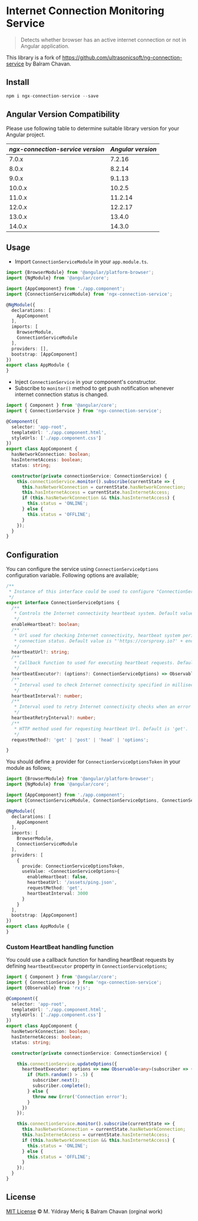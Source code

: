 # Internet Connection Monitoring Service

> Detects whether browser has an active internet connection or not in Angular application.

This library is a fork of https://github.com/ultrasonicsoft/ng-connection-service by Balram Chavan.

## Install

```ts
npm i ngx-connection-service --save
```

## Angular Version Compatibility

Please use following table to determine suitable library version for your Angular project.

| *ngx-connection-service version* | *Angular version* |
|----------------------------------|-------------------|
| 7.0.x                            | 7.2.16            |
| 8.0.x                            | 8.2.14            |
| 9.0.x                            | 9.1.13            |
| 10.0.x                           | 10.2.5            |
| 11.0.x                           | 11.2.14           |
| 12.0.x                           | 12.2.17           |
| 13.0.x                           | 13.4.0            |
| 14.0.x                           | 14.3.0            |

## Usage

- Import `ConnectionServiceModule` in your `app.module.ts`.

```ts
import {BrowserModule} from '@angular/platform-browser';
import {NgModule} from '@angular/core';

import {AppComponent} from './app.component';
import {ConnectionServiceModule} from 'ngx-connection-service';

@NgModule({
  declarations: [
    AppComponent
  ],
  imports: [
    BrowserModule,
    ConnectionServiceModule
  ],
  providers: [],
  bootstrap: [AppComponent]
})
export class AppModule {
}
```

- Inject `ConnectionService` in your component's constructor.
- Subscribe to `monitor()` method to get push notification whenever internet connection status is changed.

```ts
import { Component } from '@angular/core';
import { ConnectionService } from 'ngx-connection-service';

@Component({
  selector: 'app-root',
  templateUrl: './app.component.html',
  styleUrls: ['./app.component.css']
})
export class AppComponent {
  hasNetworkConnection: boolean;
  hasInternetAccess: boolean;
  status: string;

  constructor(private connectionService: ConnectionService) {
    this.connectionService.monitor().subscribe(currentState => {
      this.hasNetworkConnection = currentState.hasNetworkConnection;
      this.hasInternetAccess = currentState.hasInternetAccess;
      if (this.hasNetworkConnection && this.hasInternetAccess) {
        this.status = 'ONLINE';
      } else {
        this.status = 'OFFLINE';
      }
    });
  }
}

```

## Configuration

You can configure the service using `ConnectionServiceOptions` configuration variable.
Following options are available;

```ts
/**
 * Instance of this interface could be used to configure "ConnectionService".
 */
export interface ConnectionServiceOptions {
  /**
   * Controls the Internet connectivity heartbeat system. Default value is 'true'.
   */
  enableHeartbeat?: boolean;
  /**
   * Url used for checking Internet connectivity, heartbeat system periodically makes "HEAD" requests to this URL to determine Internet
   * connection status. Default value is "'https://corsproxy.io?' + encodeURIComponent('https://internethealthtest.org')". (CORS restrictions are bypassed with this URL)
   */
  heartbeatUrl?: string;
  /**
   * Callback function to used for executing heartbeat requests. Defaults to HttpClient.request(...) function.
   */
  heartbeatExecutor?: (options?: ConnectionServiceOptions) => Observable<any>;
  /**
   * Interval used to check Internet connectivity specified in milliseconds. Default value is "30000".
   */
  heartbeatInterval?: number;
  /**
   * Interval used to retry Internet connectivity checks when an error is detected (when no Internet connection). Default value is "1000".
   */
  heartbeatRetryInterval?: number;
  /**
   * HTTP method used for requesting heartbeat Url. Default is 'get'.
   */
  requestMethod?: 'get' | 'post' | 'head' | 'options';

}
```

You should define a provider for `ConnectionServiceOptionsToken` in your module as follows;

```ts
import {BrowserModule} from '@angular/platform-browser';
import {NgModule} from '@angular/core';

import {AppComponent} from './app.component';
import {ConnectionServiceModule, ConnectionServiceOptions, ConnectionServiceOptionsToken} from 'ngx-connection-service';

@NgModule({
  declarations: [
    AppComponent
  ],
  imports: [
    BrowserModule,
    ConnectionServiceModule
  ],
  providers: [
    {
      provide: ConnectionServiceOptionsToken,
      useValue: <ConnectionServiceOptions>{
        enableHeartbeat: false,
        heartbeatUrl: '/assets/ping.json',
        requestMethod: 'get',
        heartbeatInterval: 3000
      }
    }
  ],
  bootstrap: [AppComponent]
})
export class AppModule {
}

```

### Custom HeartBeat handling function

You could use a callback function for handling heartBeat requests by defining `heartbeatExecutor` property in `ConnectionServiceOptions`;

```ts
import { Component } from '@angular/core';
import { ConnectionService } from 'ngx-connection-service';
import {Observable} from 'rxjs';

@Component({
  selector: 'app-root',
  templateUrl: './app.component.html',
  styleUrls: ['./app.component.css']
})
export class AppComponent {
  hasNetworkConnection: boolean;
  hasInternetAccess: boolean;
  status: string;

  constructor(private connectionService: ConnectionService) {

    this.connectionService.updateOptions({
      heartbeatExecutor: options => new Observable<any>(subscriber => {
        if (Math.random() > .5) {
          subscriber.next();
          subscriber.complete();
        } else {
          throw new Error('Connection error');
        }
      })
    });

    this.connectionService.monitor().subscribe(currentState => {
      this.hasNetworkConnection = currentState.hasNetworkConnection;
      this.hasInternetAccess = currentState.hasInternetAccess;
      if (this.hasNetworkConnection && this.hasInternetAccess) {
        this.status = 'ONLINE';
      } else {
        this.status = 'OFFLINE';
      }
    });
  }
}

```

## License

[MIT License](https://github.com/yildiraymeric/ngx-connection-service/blob/master/LICENSE) © M. Yıldıray Meriç & Balram Chavan (orginal work)
